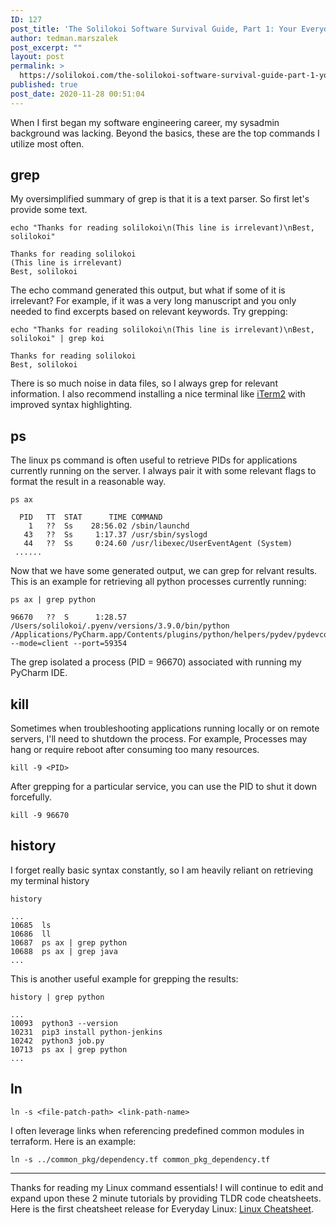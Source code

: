 ```yaml
---
ID: 127
post_title: 'The Solilokoi Software Survival Guide, Part 1: Your Everyday List of Linux Commands for Any New Software Engineer'
author: tedman.marszalek
post_excerpt: ""
layout: post
permalink: >
  https://solilokoi.com/the-solilokoi-software-survival-guide-part-1-your-everyday-list-of-linux-commands-for-any-new-software-engineer/
published: true
post_date: 2020-11-28 00:51:04
---
```

<!-- wp:paragraph -->
<p>When I first began my software engineering career, my sysadmin background was lacking. Beyond the basics, these are the top commands I utilize most often.</p>
<!-- /wp:paragraph -->

<!-- wp:heading -->
<h2>grep</h2>
<!-- /wp:heading -->

<!-- wp:paragraph -->
<p>My oversimplified summary of grep is that it is a text parser. So first let's provide some text.</p>
<!-- /wp:paragraph -->

<!-- wp:code -->
<pre class="wp-block-code"><code>echo "Thanks for reading solilokoi\n(This line is irrelevant)\nBest, solilokoi"</code></pre>
<!-- /wp:code -->

<!-- wp:code -->
<pre class="wp-block-code"><code>Thanks for reading solilokoi
(This line is irrelevant)
Best, solilokoi</code></pre>
<!-- /wp:code -->

<!-- wp:paragraph -->
<p>The echo command generated this output, but what if some of it is irrelevant? For example, if it was a very long manuscript and you only needed to find excerpts based on relevant keywords. Try grepping:  </p>
<!-- /wp:paragraph -->

<!-- wp:code -->
<pre class="wp-block-code"><code>echo "Thanks for reading solilokoi\n(This line is irrelevant)\nBest, solilokoi" | grep koi</code></pre>
<!-- /wp:code -->

<!-- wp:code -->
<pre class="wp-block-code"><code>Thanks for reading solilokoi
Best, solilokoi</code></pre>
<!-- /wp:code -->

<!-- wp:paragraph -->
<p>There is so much noise in data files, so I always grep for relevant information. I also recommend installing a nice terminal like <a href="https://iterm2.com/" data-type="URL" data-id="https://iterm2.com/">iTerm2</a> with improved syntax highlighting. </p>
<!-- /wp:paragraph -->

<!-- wp:paragraph -->
<p></p>
<!-- /wp:paragraph -->

<!-- wp:heading -->
<h2>ps</h2>
<!-- /wp:heading -->

<!-- wp:paragraph -->
<p>The linux ps command is often useful to retrieve PIDs for applications currently running on the server. I always pair it with some relevant flags to format the result in a reasonable way.</p>
<!-- /wp:paragraph -->

<!-- wp:code -->
<pre class="wp-block-code"><code>ps ax</code></pre>
<!-- /wp:code -->

<!-- wp:code -->
<pre class="wp-block-code"><code>  PID   TT  STAT      TIME COMMAND
    1   ??  Ss    28:56.02 /sbin/launchd
   43   ??  Ss     1:17.37 /usr/sbin/syslogd
   44   ??  Ss     0:24.60 /usr/libexec/UserEventAgent (System)
 ......</code></pre>
<!-- /wp:code -->

<!-- wp:paragraph -->
<p>Now that we have some generated output, we can grep for relvant results. This is an example for retrieving all python processes currently running: </p>
<!-- /wp:paragraph -->

<!-- wp:code -->
<pre class="wp-block-code"><code>ps ax | grep python</code></pre>
<!-- /wp:code -->

<!-- wp:code -->
<pre class="wp-block-code"><code>96670   ??  S      1:28.57 /Users/solilokoi/.pyenv/versions/3.9.0/bin/python /Applications/PyCharm.app/Contents/plugins/python/helpers/pydev/pydevconsole.py --mode=client --port=59354</code></pre>
<!-- /wp:code -->

<!-- wp:paragraph -->
<p>The grep isolated a process (PID = 96670) associated with running my PyCharm IDE.</p>
<!-- /wp:paragraph -->

<!-- wp:heading -->
<h2>kill</h2>
<!-- /wp:heading -->

<!-- wp:paragraph -->
<p>Sometimes when troubleshooting applications running locally or on remote servers, I'll need to shutdown the process. For example, Processes may hang or require reboot after consuming too many resources. </p>
<!-- /wp:paragraph -->

<!-- wp:code -->
<pre class="wp-block-code"><code>kill -9 &lt;PID&gt;</code></pre>
<!-- /wp:code -->

<!-- wp:paragraph -->
<p>After grepping for a particular service, you can use the PID to shut it down forcefully. </p>
<!-- /wp:paragraph -->

<!-- wp:code -->
<pre class="wp-block-code"><code>kill -9 96670</code></pre>
<!-- /wp:code -->

<!-- wp:heading -->
<h2>history</h2>
<!-- /wp:heading -->

<!-- wp:paragraph -->
<p>I forget really basic syntax constantly, so I am heavily reliant on retrieving my terminal history</p>
<!-- /wp:paragraph -->

<!-- wp:code -->
<pre class="wp-block-code"><code>history</code></pre>
<!-- /wp:code -->

<!-- wp:code -->
<pre class="wp-block-code"><code>...
10685  ls
10686  ll
10687  ps ax | grep python
10688  ps ax | grep java
...</code></pre>
<!-- /wp:code -->

<!-- wp:paragraph -->
<p>This is another useful example for grepping the results: </p>
<!-- /wp:paragraph -->

<!-- wp:code -->
<pre class="wp-block-code"><code>history | grep python </code></pre>
<!-- /wp:code -->

<!-- wp:code -->
<pre class="wp-block-code"><code>...
10093  python3 --version
10231  pip3 install python-jenkins
10242  python3 job.py
10713  ps ax | grep python
...</code></pre>
<!-- /wp:code -->

<!-- wp:heading {"fontSize":"large"} -->
<h2 class="has-large-font-size">ln</h2>
<!-- /wp:heading -->

<!-- wp:group -->
<div class="wp-block-group"><div class="wp-block-group__inner-container"><!-- wp:code -->
<pre class="wp-block-code"><code>ln -s &lt;file-patch-path&gt; &lt;link-path-name&gt;</code></pre>
<!-- /wp:code -->

<!-- wp:paragraph -->
<p>I often leverage links when referencing predefined common modules in terraform. Here is an example: </p>
<!-- /wp:paragraph --></div></div>
<!-- /wp:group -->

<!-- wp:code -->
<pre class="wp-block-code"><code>ln -s ../common_pkg/dependency.tf common_pkg_dependency.tf</code></pre>
<!-- /wp:code -->

<!-- wp:separator -->
<hr class="wp-block-separator"/>
<!-- /wp:separator -->

<!-- wp:paragraph -->
<p>Thanks for reading my Linux command essentials! I will continue to edit and expand upon these 2 minute tutorials by providing TLDR code cheatsheets. Here is the first cheatsheet release for Everyday Linux: <a href="https://solilokoi.com/the-solilokoi-software-survival-cheatsheet-part-1-everyday-linux-commands/">Linux Cheatsheet</a>.</p>
<!-- /wp:paragraph -->